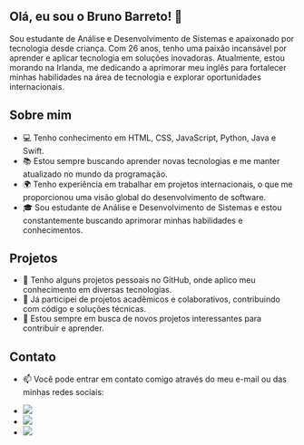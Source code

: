 ## Olá, eu sou o Bruno Barreto! 👋

Sou estudante de Análise e Desenvolvimento de Sistemas e apaixonado por tecnologia desde criança. Com 26 anos, tenho uma paixão incansável por aprender e aplicar tecnologia em soluções inovadoras. Atualmente, estou morando na Irlanda, me dedicando a aprimorar meu inglês para fortalecer minhas habilidades na área de tecnologia e explorar oportunidades internacionais.


## Sobre mim

- 💻 Tenho conhecimento em HTML, CSS, JavaScript, Python, Java e Swift.
- 📚 Estou sempre buscando aprender novas tecnologias e me manter atualizado no mundo da programação.
- 🌍 Tenho experiência em trabalhar em projetos internacionais, o que me proporcionou uma visão global do desenvolvimento de software.
- 🎓 Sou estudante de Análise e Desenvolvimento de Sistemas e estou constantemente buscando aprimorar minhas habilidades e conhecimentos.

## Projetos

- 🚀 Tenho alguns projetos pessoais no GitHub, onde aplico meu conhecimento em diversas tecnologias.
- 💼 Já participei de projetos acadêmicos e colaborativos, contribuindo com código e soluções técnicas.
- 🔭 Estou sempre em busca de novos projetos interessantes para contribuir e aprender.

## Contato

- 📫 Você pode entrar em contato comigo através do meu e-mail ou das minhas redes sociais:
<ul>
<li><a href = "mailto:brunocode0@gmail.com"><img src="https://img.shields.io/badge/-Gmail-%23333?style=for-the-badge&logo=gmail&logoColor=white" target="_blank"></a></li>
<li><a href="https://www.linkedin.com/in/brunombarreto/" target="_blank"><img src="https://img.shields.io/badge/-LinkedIn-%230077B5?style=for-the-badge&logo=linkedin&logoColor=white" target="_blank"></a></li>
<li><a href="https://www.instagram.com/codingbybruno/" target="_blank"><img src="https://camo.githubusercontent.com/acaa286597b43c96dc02b69b90de15a65c52063e31835b763a061cc815f64bac/68747470733a2f2f696d672e736869656c64732e696f2f62616467652f2d496e7374616772616d2d2532334534343035463f7374796c653d666f722d7468652d6261646765266c6f676f3d696e7374616772616d266c6f676f436f6c6f723d7768697465" target="_blank"></a></li>
</ul>

    
    

